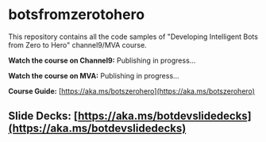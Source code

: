 # botsfromzerotohero
This repository contains all the code samples of "Developing Intelligent Bots from Zero to Hero" channel9/MVA course.

**Watch the course on Channel9:** Publishing in progress...

**Watch the course on MVA:** Publishing in progress...

**Course Guide:** [https://aka.ms/botszerohero](https://aka.ms/botszerohero)

**Slide Decks:** [https://aka.ms/botdevslidedecks](https://aka.ms/botdevslidedecks)
---------------------------------------------------------------------------------------------------


